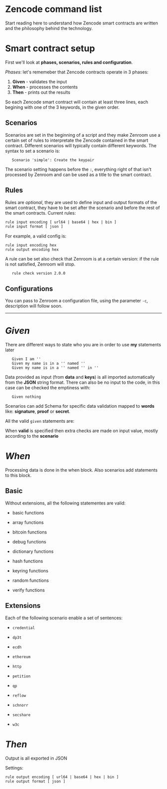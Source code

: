 # Zencode command list

Start reading here to understand how Zencode smart contracts are written and the philosophy behind the technology. 

# Smart contract setup

First we'll look at **phases, scenarios, rules and configuration**.

*Phases*: let's rememeber that Zencode contracts operate in 3 phases:

1. **Given** - validates the input
2. **When** - processes the contents
3. **Then** - prints out the results

So each Zencode smart contract will contain at least three lines, each begining with one of the 3 keywords, in the given order.

## Scenarios

Scenarios are set in the beginning of a script and they make Zenroom use a certain set of rules to interpretate the Zencode contained in the smart contract. Different scenarios will typically contain different keywords. The syntax to set a scenario is: 

```gherkin
   Scenario 'simple': Create the keypair
```

The scenario setting happens before the ```:```, everything right of that isn't processed by Zenroom and can be used as a title to the smart contract. 

## Rules

Rules are *optional*, they are used to define input and output formats of the smart contract, they have to be set after the scenario and before the rest of the smart contracts. Current rules: 

```txt
rule input encoding [ url64 | base64 | hex | bin ]
rule input format [ json ]
```

For example, a valid config is: 

```gherkin
rule input encoding hex
rule output encoding hex
```

A rule can be set also check that Zenroom is at a certain version: if the rule is not satisfied, Zenroom will stop. 

```gherkin
   rule check version 2.0.0
```

## Configurations 

You can pass to Zenroom a configuration file, using the parameter ```-c```, description will follow soon.

---

# *Given*

There are different ways to state who you are in order to use **my** statements later

```gherkin
   Given I am ''
   Given my name is in a '' named ''
   Given my name is in a '' named '' in ''
```

Data provided as input (from **data** and **keys**) is all imported
automatically from the **JSON** string format.
There can also be no input to the code, in this case can be checked the emptiness with:

```gherkin
   Given nothing
```

Scenarios can add Schema for specific data validation mapped to **words** like: **signature**, **proof** or **secret**.

All the valid `given` statements are:

[](../_media/zencode_utterances_reworked.yaml ':include :fragment=given :type=code gherkin')


When **valid** is specified then extra checks are made on input value,
mostly according to the **scenario**


# *When*

Processing data is done in the when block. Also scenarios add statements to this block.

## Basic

Without extensions, all the following statementes are valid:

- basic functions

[](../_media/zencode_utterances_reworked.yaml ':include :fragment=when :type=code gherkin')
- array functions

[](../_media/zencode_utterances_reworked.yaml ':include :fragment=array :type=code gherkin')
- bitcoin functions

[](../_media/zencode_utterances_reworked.yaml ':include :fragment=bitcoin :type=code gherkin')
- debug functions

[](../_media/zencode_utterances_reworked.yaml ':include :fragment=debug :type=code gherkin')
- dictionary functions

[](../_media/zencode_utterances_reworked.yaml ':include :fragment=dictionary :type=code gherkin')
- hash functions

[](../_media/zencode_utterances_reworked.yaml ':include :fragment=hash :type=code gherkin')
- keyring functions

[](../_media/zencode_utterances_reworked.yaml ':include :fragment=keyring :type=code gherkin')
- random functions

[](../_media/zencode_utterances_reworked.yaml ':include :fragment=random :type=code gherkin')
- verify functions

[](../_media/zencode_utterances_reworked.yaml ':include :fragment=verify :type=code gherkin')

## Extensions

Each of the following scenario enable a set of sentences:
- `credential`

[](../_media/zencode_utterances_reworked.yaml ':include :fragment=credential :type=code gherkin')
- `dp3t`

[](../_media/zencode_utterances_reworked.yaml ':include :fragment=dp3t :type=code gherkin')
- `ecdh`

[](../_media/zencode_utterances_reworked.yaml ':include :fragment=ecdh :type=code gherkin')
- `ethereum`

[](../_media/zencode_utterances_reworked.yaml ':include :fragment=ethereum :type=code gherkin')
- `http`

[](../_media/zencode_utterances_reworked.yaml ':include :fragment=http :type=code gherkin')
- `petition`

[](../_media/zencode_utterances_reworked.yaml ':include :fragment=petition :type=code gherkin')
- `qp`

[](../_media/zencode_utterances_reworked.yaml ':include :fragment=qp :type=code gherkin')
- `reflow`

[](../_media/zencode_utterances_reworked.yaml ':include :fragment=reflow :type=code gherkin')
- `schnorr`

[](../_media/zencode_utterances_reworked.yaml ':include :fragment=schnorr :type=code gherkin')
- `secshare`

[](../_media/zencode_utterances_reworked.yaml ':include :fragment=secshare :type=code gherkin')
- `w3c`

[](../_media/zencode_utterances_reworked.yaml ':include :fragment=w3c :type=code gherkin')



# *Then*

Output is all exported in JSON

[](../_media/zencode_utterances_reworked.yaml ':include :fragment=then :type=code gherkin')

Settings:
```txt
rule output encoding [ url64 | base64 | hex | bin ]
rule output format [ json ]
```
